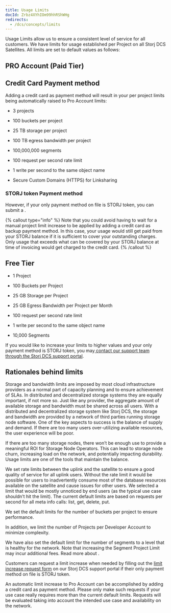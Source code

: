 ```yaml
---
title: Usage Limits
docId: Zrbz4XYhIOm99hhRShWHg
redirects:
  - /dcs/concepts/limits
---
```


Usage Limits allow us to ensure a consistent level of service for all customers. We have limits for usage established per Project on all Storj DCS Satellites. All limits are set to default values as follows:

## PRO Account (Paid Tier)

## Credit Card Payment method

Adding a credit card as payment method will result in your per project limits being automatically raised to Pro Account limits:

- 3 projects

- 100 buckets per project

- 25 TB storage per project

- 100 TB egress bandwidth per project

- 100,000,000 segments

- 100 request per second rate limit

- 1 write per second to the same object name

- Secure Custom Domains (HTTPS) for Linksharing

### STORJ token Payment method

However, if your only payment method on file is STORJ token, you can submit a [](docId:A4kUGYhfgGbVhlQ2ZHXVS).

{% callout type="info"  %}
Note that you could avoid having to wait for a manual project limit increase to be applied by adding a credit card as backup payment method. In this case, your usage would still get paid from your STORJ balance if it is sufficient to cover your outstanding charges. Only usage that exceeds what can be covered by your STORJ balance at time of invoicing would get charged to the credit card.
{% /callout %}

## Free Tier

- 1 Project

- 100 Buckets per Project

- 25 GB Storage per Project

- 25 GB Egress Bandwidth per Project per Month

- 100 request per second rate limit

- 1 write per second to the same object name

- 10,000 Segments

If you would like to increase your limits to higher values and your only payment method is STORJ token, you may[ contact our support team through the Storj DCS support portal](https://supportdcs.storj.io/hc/en-us/requests/new?ticket_form_id=360000683212).​

## Rationales behind limits

Storage and bandwidth limits are imposed by most cloud infrastructure providers as a normal part of capacity planning and to ensure achievement of SLAs. In distributed and decentralized storage systems they are equally important, if not more so. Just like any provider, the aggregate amount of available storage and bandwidth must be shared across all users. With a distributed and decentralized storage system like Storj DCS, the storage and bandwidth are provided by a network of third parties running storage node software. One of the key aspects to success is the balance of supply and demand. If there are too many users over-utilizing available resources, the user experience will be poor.

If there are too many storage nodes, there won’t be enough use to provide a meaningful ROI for Storage Node Operators. This can lead to storage node churn, increasing load on the network, and potentially impacting durability. Usage limits are one of the tools that maintain the balance.

We set rate limits between the uplink and the satellite to ensure a good quality of service for all uplink users. Without the rate limit it would be possible for users to inadvertently consume most of the database resources available on the satellite and cause issues for other users. We selected a limit that would be mostly unnoticed by end users (as the typical use case shouldn’t hit the limit). The current default limits are based on requests per second for all meta info calls: list, get, delete, put.

We set the default limits for the number of buckets per project to ensure performance.&#x20;

In addition, we limit the number of Projects per Developer Account to minimize complexity.&#x20;

We have also set the default limit for the number of segments to a level that is healthy for the network. Note that increasing the Segment Project Limit may incur additional fees. Read more about [](docId:A4kUGYhfgGbVhlQ2ZHXVS).

Customers can request a limit increase when needed by filling out the [limit increase request form](https://supportdcs.storj.io/hc/en-us/requests/new?ticket_form_id=360000683212) on our Storj DCS support portal if their only payment method on file is STORJ token.

An automatic limit increase to Pro Account can be accomplished by adding a credit card as payment method. Please only make such requests if your use case really requires more than the current default limits. Requests will be evaluated taking into account the intended use case and availability on the network.
